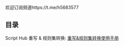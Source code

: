 欢迎订阅频道https://t.me/h5683577

## 目录
Script Hub 重写 & 规则集转换:  [重写&规则集转换使用手册](https://github.com/Script-Hub-Org/Script-Hub/wiki)  


<!--
**chengkongyiban/chengkongyiban** is a ✨ _special_ ✨ repository because its `README.md` (this file) appears on your GitHub profile.

Here are some ideas to get you started:

- 🔭 I’m currently working on ...
- 🌱 I’m currently learning ...
- 👯 I’m looking to collaborate on ...
- 🤔 I’m looking for help with ...
- 💬 Ask me about ...
- 📫 How to reach me: ...
- 😄 Pronouns: ...
- ⚡ Fun fact: ...
-->
